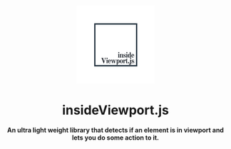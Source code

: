  <div align="center">
 <img width="175px" height="175px" src="https://github.com/Islam888/insideViewport.js/blob/master/logo.png">
</div>
<h1 align="center">insideViewport.js</h1>
  <p align="center"><b>An ultra light weight library that detects if an element is in viewport and lets you do some action to it.</b></p>
